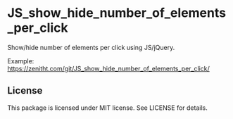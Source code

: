 # JS_show_hide_number_of_elements_per_click
Show/hide number of elements per click using JS/jQuery.

Example: https://zenitht.com/git/JS_show_hide_number_of_elements_per_click/

## License ##

This package is licensed under MIT license. See LICENSE for details.

